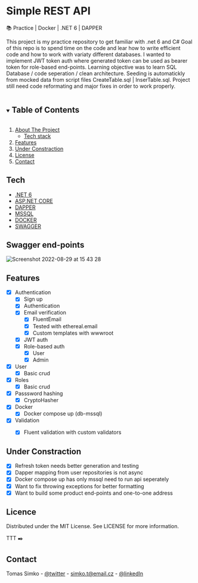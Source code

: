 <!-- PROJECT SHIELDS -->
<!--
*** I'm using markdown "reference style" links for readability.
*** Reference links are enclosed in brackets [ ] instead of parentheses ( ).
*** See the bottom of this document for the declaration of the reference variables
*** for contributors-url, forks-url, etc. This is an optional, concise syntax you may use.
*** https://www.markdownguide.org/basic-syntax/#reference-style-links
-->
# Simple REST API 
📚 Practice | Docker | .NET 6 | DAPPER  

This project is my practice repository to get familiar with .net 6 and C# 
Goal of this repo is to spend time on the code and lear how to write efficient code and how to work with variaty different databases. 
I wanted to implement JWT token auth where generated token can be used as bearer token for role-based end-points.
Learning objective was to learn SQL Database / code seperation / clean architecture. Seeding is automatickly from mocked data from script files CreateTable.sql | InserTable.sql. Project still need code reformating and major fixes in order to work properly.



<!-- TABLE OF CONTENTS -->
<details open="open">
  <summary><h2 style="display: inline-block">Table of Contents</h2></summary>
  <ol>
    <li>
      <a href="#">About The Project</a>
      <ul>
        <li><a href="#tech">Tech stack</a></li>
      </ul>
    </li>
    <li><a href="#features">Features</a></li>
    <li><a href="#under-constraction">Under Constraction</a></li>
    <li><a href="#licence">License</a></li>
    <li><a href="#contact">Contact</a></li>
  </ol>
</details>


## Tech
* [.NET 6](https://github.com/vuejs/vue)
* [ASP.NET CORE](https://github.com/vuejs/vuex)
* [DAPPER](https://github.com/vuejs/vue-router)
* [MSSQL](https://firebase.google.com)
* [DOCKER](https://firebase.google.com)
* [SWAGGER](https://firebase.google.com)

<!-- ABOUT THE PROJECT -->
## Swagger end-points

![Screenshot 2022-08-29 at 15 43 28](https://user-images.githubusercontent.com/72190589/187215472-fa958517-ca07-465c-90f2-9e3e748e6808.png)


## Features
- [x] Authentication
  - [x] Sign up
  - [x] Authentication
  - [x] Email verification
     - [x] FluentEmail
     - [x] Tested with ethereal.email
     - [x] Custom templates with wwwroot
  - [x] JWT auth
  - [x] Role-based auth
    - [x] User
    - [x] Admin
- [x] User
  - [x] Basic crud
- [x] Roles 
  - [x] Basic crud
- [x] Passsword hashing
  - [x] CryptoHasher
- [x] Docker 
  - [x] Docker compose up (db-mssql)
- [x] Validation
  - [x] Fluent validation with custom validators 
  
  

<!-- GETTING STARTED -->

## Under Constraction

- [x] Refresh token needs better generation and testing
- [x] Dapper mapping from user repositories is not async
- [x] Docker compose up has only mssql need to run api seperately
- [x] Want to fix throwing exceptions for better formatting 
- [x] Want to build some product end-points and one-to-one address 

## Licence 

Distributed under the MIT License. See LICENSE for more information.

TTT :black_nib:
## Contact

Tomas Simko - [@twitter](https://twitter.com/TomasSimko_) - simko.t@email.cz - [@linkedIn](https://www.linkedin.com/in/tomas-simko/)

<!-- MARKDOWN LINKS & IMAGES -->
<!-- https://www.markdownguide.org/basic-syntax/#reference-style-links -->
[contributors-shield]: https://img.shields.io/github/contributors/github_username/repo.svg?style=for-the-badge
